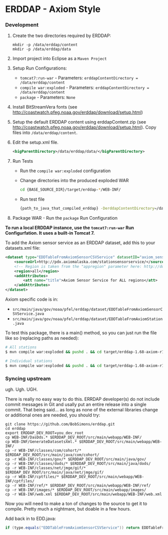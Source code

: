 # ERDDAP - Axiom Style

### Development

1. Create the two directories required by ERDDAP:
    ```
    mkdir -p /data/erddap/content
    mkdir -p /data/erddap/data
    ```

2. Import project into Eclipse as a `Maven Project`
3. Setup Run Configurations:
    * `tomcat7:run-war` - Parameters: `erddapContentDirectory = /data/erddap/content`
    * `compile war:exploded` - Parameters: `erddapContentDirectory = /data/erddap/content`
    * `package` - Parameters: `None`
4. Install BitStreamVera fonts (see http://coastwatch.pfeg.noaa.gov/erddap/download/setup.html)
5. Setup the default ERDDAP content using erddapContent.zip (see http://coastwatch.pfeg.noaa.gov/erddap/download/setup.html).  Copy files into `/data/erddap/content`.
6. Edit the setup.xml file.
    ```xml
    <bigParentDirectory>/data/erddap/data/</bigParentDirectory>
    ```

7. Run Tests
    * Run the `compile war:exploded` configuration
    * Change directories into the produced exploded WAR

        ```bash
        cd {BASE_SOURCE_DIR}/target/erddap-*/WEB-INF/
        ```
    * Run test file

        ```bash
        {path_to_java_that_compiled_erddap} -DerddapContentDirectory=/data/erddap/content -classpath "./classes:./lib/*:{your_path_to_tomcat_directory}/lib/servlet-api.jar" -Xmx1200M -Xms1200M gov/noaa/pfel/coastwatch/TestAll
        ```
8. Package WAR - Run the `package` Run Configuration


**To run a local ERDDAP instance, use the `tomcat7:run-war` Run Configurfation.  It uses a built-in Tomcat 7.**

To add the Axiom sensor service as an ERDDAP dataset, add this to your datasets.xml file:
```xml
<dataset type="EDDTableFromAxiomSensorCSVService" datasetID="axiom_sensor_service">
    <sourceUrl>http://pdx.axiomalaska.com/stationsensorservice/</sourceUrl>
    <!-- Region is taken from the "appregion" parameter here: http://docs.stationsensorservice.apiary.io/#getstationrequest -->
    <region>all</region>
    <addAttributes>
        <att name="title">Axiom Sensor Service for ALL regions</att>
    </addAttributes>
</dataset>
```


Axiom specific code is in:
 
* `src/main/java/gov/noaa/pfel/erddap/dataset/EDDTableFromAxiomSensorCSVService.java`
* `src/main/java/gov/noaa/pfel/erddap/dataset/EDDTableFromAxiomStation.java`

To test this package, there is a main() method, so you can just run the file like so (replacing paths as needed):

```bash
# All stations
$ mvn compile war:exploded && pushd . && cd target/erddap-1.68-axiom-r1/WEB-INF/ && java -DerddapContentDirectory=/data/erddap/content -classpath "./classes:./lib/*:/opt/tomcat/apache-tomcat-8.0.18/lib/servlet-api.jar" -Xmx1200M -Xms1200M gov/noaa/pfel/erddap/dataset/EDDTableFromAxiomSensorCSVService; popd

# Individual stations
$ mvn compile war:exploded && pushd . && cd target/erddap-1.68-axiom-r1/WEB-INF/ && java -DerddapContentDirectory=/data/erddap/content -classpath "./classes:./lib/*:/opt/tomcat/apache-tomcat-8.0.18/lib/servlet-api.jar" -Xmx1200M -Xms1200M gov/noaa/pfel/erddap/dataset/EDDTableFromAxiomStation; popd
```


### Syncing upstream

ugh. Ugh. UGH.

There is really no easy way to do this.  ERRDAP developer(s) do not include commit messages
in Git and usally put an entire release into a single commit.  That being said... as long as none of the external libraries change or additional ones are needed, you should try:

```
git clone https://github.com/BobSimons/erddap.git
cd erddap
export ERDDAP_DEV_ROOT=you_dev_root
cp WEB-INF/DasDds.* $ERDDAP_DEV_ROOT/src/main/webapp/WEB-INF/
cp WEB-INF/GenerateDatasetsXml.* $ERDDAP_DEV_ROOT/src/main/webapp/WEB-INF/
cp -r WEB-INF/classes/com/cohort/* $ERDDAP_DEV_ROOT/src/main/java/com/cohort/
cp -r WEB-INF/classes/gov/* $ERDDAP_DEV_ROOT/src/main/java/gov/
cp -r WEB-INF/classes/dods/* $ERDDAP_DEV_ROOT/src/main/java/dods/
cp -r WEB-INF/classes/net/jmge/gif/* $ERDDAP_DEV_ROOT/src/main/java/net/jmge/gif/
cp -r WEB-INF/cptfiles/* $ERDDAP_DEV_ROOT/src/main/webapp/WEB-INF/cptfiles/
cp -r WEB-INF/ref/* $ERDDAP_DEV_ROOT/src/main/webapp/WEB-INF/ref/
cp -r WEB-INF/images/* $ERDDAP_DEV_ROOT/src/main/webapp/images/
cp -r WEB-INF/web.xml $ERDDAP_DEV_ROOT/src/main/webapp/WEB-INF/web.xml

```

Now you will need to make a ton of changes to the source to get it to compile.  Pretty much a nightmare, but doable in a few hours.


Add back in to EDD.java:

```java
if (type.equals("EDDTableFromAxiomSensorCSVService")) return EDDTableFromAxiomSensorCSVService.fromXml(xmlReader);
```

